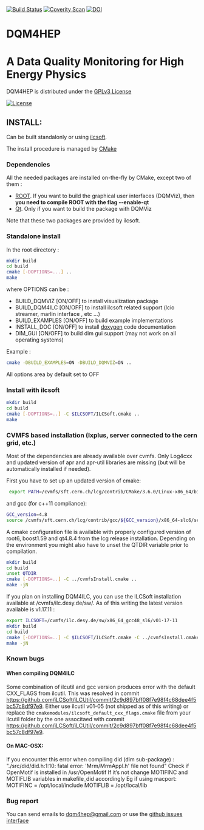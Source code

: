 [![Build Status](https://travis-ci.org/DQM4HEP/dqm4hep.svg?branch=master)](https://travis-ci.org/DQM4HEP/dqm4hep)
[![Coverity Scan](https://scan.coverity.com/projects/13354/badge.svg)](https://scan.coverity.com/projects/dqm4hep-dqm4hep)
[![DOI](https://zenodo.org/badge/DOI/10.5281/zenodo.1011114.svg)](https://doi.org/10.5281/zenodo.1011114)

# DQM4HEP
# A Data Quality Monitoring for High Energy Physics
DQM4HEP is distributed under the [GPLv3 License](http://www.gnu.org/licenses/gpl-3.0.en.html)

[![License](https://www.gnu.org/graphics/gplv3-127x51.png)](https://www.gnu.org/licenses/gpl-3.0.en.html)

## INSTALL:

Can be built standalonly or using [ilcsoft](http://ilcsoft.desy.de/portal).

The install procedure is managed by [CMake](http://cmake.org)

### Dependencies

All the needed packages are installed on-the-fly by CMake, except two of them :
* [ROOT](http://root.cern.ch). If you want to build the graphical user interfaces (DQMViz), then **you need to compile ROOT with the flag --enable-qt**
* [Qt](www.qt.io). Only if you want to build the package with DQMViz

Note that these two packages are provided by ilcsoft.

### Standalone install

In the root directory :

```bash
mkdir build
cd build
cmake [-DOPTIONS=...] ..
make
```

where OPTIONS can be :
* BUILD_DQMVIZ [ON/OFF] to install visualization package
* BUILD_DQM4ILC [ON/OFF] to install ilcsoft related support (lcio streamer, marlin interface , etc ...)
* BUILD_EXAMPLES [ON/OFF] to build example implementations
* INSTALL_DOC [ON/OFF] to install [doxygen](www.doxygen.org) code documentation
* DIM_GUI [ON/OFF] to build dim gui support (may not work on all operating systems)

Example :

```bash
cmake -DBUILD_EXAMPLES=ON -DBUILD_DQMVIZ=ON ..
```

All options area by default set to OFF

### Install with ilcsoft

```bash
mkdir build
cd build
cmake [-DOPTIONS=..] -C $ILCSOFT/ILCSoft.cmake ..
make
```

### CVMFS based installation (lxplus, server connected to the cern grid, etc.)
Most of the dependencies are already available over cvmfs. Only Log4cxx and updated version of apr and apr-util libraries are missing (but will be automatically installed if needed).

First you have to set up an updated version of cmake:
```bash
 export PATH=/cvmfs/sft.cern.ch/lcg/contrib/CMake/3.6.0/Linux-x86_64/bin:${PATH}
```
and gcc (for c++11 compliance):
```bash
GCC_version=4.8
source /cvmfs/sft.cern.ch/lcg/contrib/gcc/${GCC_version}/x86_64-slc6/setup.sh
```

A cmake configuration file is available with properly configured version of root6, boost1.59 and qt4.8.4 from the lcg release installation. Depending on the environment you might also have to unset the QTDIR variable prior to compilation.
```bash
mkdir build
cd build
unset QTDIR
cmake [-DOPTIONS=..] -C ../cvmfsInstall.cmake ..
make -jN
```

If you plan on installing DQM4ILC, you can use the ILCSoft installation available at /cvmfs/ilc.desy.de/sw/. As of this writing the latest version available is v1.17.11 :

```bash
export ILCSOFT=/cvmfs/ilc.desy.de/sw/x86_64_gcc48_sl6/v01-17-11
mkdir build
cd build
cmake [-DOPTIONS=..] -C $ILCSOFT/ILCSoft.cmake -C ../cvmfsInstall.cmake ..
make -jN
```

### Known bugs

#### When compiling DQM4ILC
Some combination of ilcutil and gcc version produces error with the default CXX_FLAGS from ilcutil.
This was resolved in commit https://github.com/iLCSoft/iLCUtil/commit/2c9d897bff08f7e98f4c68dee4f5bc57c8df97e9.
Either use ilcutil v01-05 (not shipped as of this writing) or replace the `cmakemodules/ilcsoft_default_cxx_flags.cmake` file from your ilcutil folder by the one associtaed with commit https://github.com/iLCSoft/iLCUtil/commit/2c9d897bff08f7e98f4c68dee4f5bc57c8df97e9.

#### On MAC-OSX:
if you encounter this error when compiling did (dim sub-package) :
	"./src/did/did.h:1:10: fatal error: 'Mrm/MrmAppl.h' file not found"
Check if OpenMotif is installed in /usr/OpenMotif
If it’s not change MOTIFINC and MOTIFLIB variables in makefile_did accordingly
Eg if using macport:
	MOTIFINC = /opt/local/include
	MOTIFLIB = /opt/local/lib

### Bug report

You can send emails to <dqm4hep@gmail.com>
or use the [github issues interface](https://github.Com/DQM4HEP/DQM4HEP/issues)
